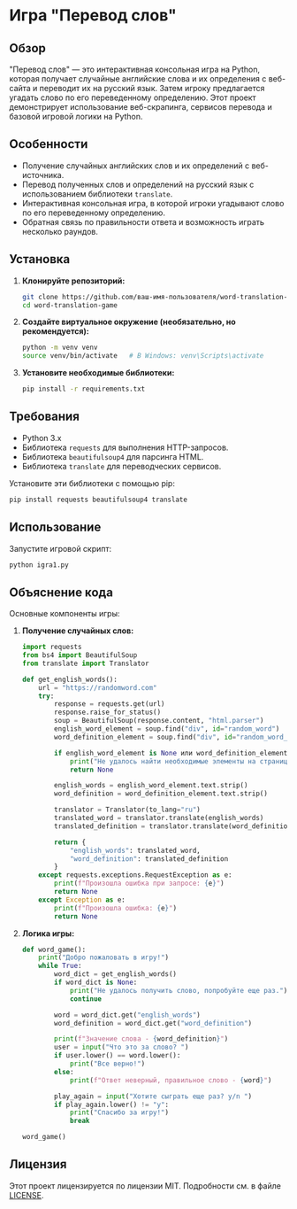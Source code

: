 # Игра "Перевод слов"

## Обзор

"Перевод слов" — это интерактивная консольная игра на Python, которая получает случайные английские слова и их определения с веб-сайта и переводит их на русский язык. Затем игроку предлагается угадать слово по его переведенному определению. Этот проект демонстрирует использование веб-скрапинга, сервисов перевода и базовой игровой логики на Python.

## Особенности

- Получение случайных английских слов и их определений с веб-источника.
- Перевод полученных слов и определений на русский язык с использованием библиотеки `translate`.
- Интерактивная консольная игра, в которой игроки угадывают слово по его переведенному определению.
- Обратная связь по правильности ответа и возможность играть несколько раундов.

## Установка

1. **Клонируйте репозиторий:**
    ```bash
    git clone https://github.com/ваш-имя-пользователя/word-translation-game.git
    cd word-translation-game
    ```

2. **Создайте виртуальное окружение (необязательно, но рекомендуется):**
    ```bash
    python -m venv venv
    source venv/bin/activate   # В Windows: venv\Scripts\activate
    ```

3. **Установите необходимые библиотеки:**
    ```bash
    pip install -r requirements.txt
    ```

## Требования

- Python 3.x
- Библиотека `requests` для выполнения HTTP-запросов.
- Библиотека `beautifulsoup4` для парсинга HTML.
- Библиотека `translate` для переводческих сервисов.

Установите эти библиотеки с помощью pip:
```bash
pip install requests beautifulsoup4 translate
```

## Использование

Запустите игровой скрипт:
```bash
python igra1.py
```

## Объяснение кода

Основные компоненты игры:

1. **Получение случайных слов:**
    ```python
    import requests
    from bs4 import BeautifulSoup
    from translate import Translator

    def get_english_words():
        url = "https://randomword.com"
        try:
            response = requests.get(url)
            response.raise_for_status()
            soup = BeautifulSoup(response.content, "html.parser")
            english_word_element = soup.find("div", id="random_word")
            word_definition_element = soup.find("div", id="random_word_definition")

            if english_word_element is None или word_definition_element is None:
                print("Не удалось найти необходимые элементы на странице")
                return None

            english_words = english_word_element.text.strip()
            word_definition = word_definition_element.text.strip()

            translator = Translator(to_lang="ru")
            translated_word = translator.translate(english_words)
            translated_definition = translator.translate(word_definition)

            return {
                "english_words": translated_word,
                "word_definition": translated_definition
            }
        except requests.exceptions.RequestException as e:
            print(f"Произошла ошибка при запросе: {e}")
            return None
        except Exception as e:
            print(f"Произошла ошибка: {e}")
            return None
    ```

2. **Логика игры:**
    ```python
    def word_game():
        print("Добро пожаловать в игру!")
        while True:
            word_dict = get_english_words()
            if word_dict is None:
                print("Не удалось получить слово, попробуйте еще раз.")
                continue

            word = word_dict.get("english_words")
            word_definition = word_dict.get("word_definition")

            print(f"Значение слова - {word_definition}")
            user = input("Что это за слово? ")
            if user.lower() == word.lower():
                print("Все верно!")
            else:
                print(f"Ответ неверный, правильное слово - {word}")

            play_again = input("Хотите сыграть еще раз? y/n ")
            if play_again.lower() != "y":
                print("Спасибо за игру!")
                break

    word_game()
    ```

## Лицензия

Этот проект лицензируется по лицензии MIT. Подробности см. в файле [LICENSE](LICENSE).

